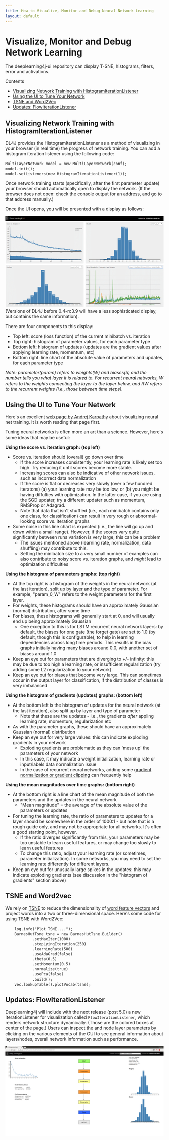 ```yaml
---
title: How to Visualize, Monitor and Debug Neural Network Learning
layout: default
---
```


# Visualize, Monitor and Debug Network Learning

The deeplearning4j-ui repository can display T-SNE, histograms, filters, error and activations. 

Contents

* [Visualizing Network Training with HistogramIterationListener](#histogram)
* [Using the UI to Tune Your Network](#usingui)
* [TSNE and Word2Vec](#tsne)
* [Updates: FlowIterationListener](#updates)

## <a name="histogram">Visualizing Network Training with HistogramIterationListener</a>

DL4J provides the HistogramIterationListener as a method of visualizing in your  browser (in real time) the progress of network training. You can add a histogram iteration listener using the following code:


    MultiLayerNetwork model = new MultiLayerNetwork(conf);
    model.init();
    model.setListeners(new HistogramIterationListener(1));

Once network training starts (specifically, after the first parameter update) your browser should automatically open to display the network. (If the browser does not open: check the console output for an address, and go to that address manually.)

Once the UI opens, you will be presented with a display as follows:


![Alt text](./img/DL4J_UI.png)
(Versions of DL4J before 0.4-rc3.9 will have a less sophisticated display, but contains the same information).


There are four components to this display:

- Top left: score (loss function) of the current minibatch vs. iteration
- Top right: histogram of parameter values, for each parameter type
- Bottom left: histogram of updates (updates are the gradient values after applying learning rate, momentum, etc)
- Bottom right: line chart of the absolute value of parameters and updates, for each parameter type

*Note: parameter(param) refers to weights(W) and biases(b) and the number tells you what layer it is related to. For recurrent neural networks, W refers to the weights connecting the layer to the layer below, and RW refers to the recurrent weights (i.e., those between time steps).*

## <a name="usingui">Using the UI to Tune Your Network</a>

Here's an excellent [web page by Andrej Karpathy](http://cs231n.github.io/neural-networks-3/#baby) about visualizing neural net training. It is worth reading that page first.

Tuning neural networks is often more an art than a science. However, here's some ideas that may be useful:

**Using the score vs. iteration graph: (top left)**

- Score vs. iteration should (overall) go down over time
    - If the score increases consistently, your learning rate is likely set too high. Try reducing it until scores become more stable.
    - Increasing scores can also be indicative of other network issues, such as incorrect data normalization
    - If the score is flat or decreases very slowly (over a few hundred iteratons) (a) your learning rate may be too low, or (b) you might be having diffulties with optimization. In the latter case, if you are using the SGD updater, try a different updater such as momentum, RMSProp or Adagrad.
    - Note that data that isn't shuffled (i.e., each minibatch contains only one class, for classification) can result in very rough or abnormal-looking score vs. iteration graphs
- Some noise in this line chart is expected (i.e., the line will go up and down within a small range). However, if the scores vary quite significantly between runs variation is very large, this can be a problem
    - The issues mentioned above (learning rate, normalization, data shuffling) may contribute to this.
    - Setting the minibatch size to a very small number of examples can also contribute to noisy score vs. iteration graphs, and *might* lead to optimization difficulties

**Using the histogram of parameters graphs: (top right)**

- At the top right is a histogram of the weights in the neural network (at the last iteration), split up by layer and the type of parameter. For example, "param_0_W" refers to the weight parameters for the first layer.
- For weights, these histograms should  have an approximately Gaussian (normal) distribution, after some time
- For biases, these histograms will generally start at 0, and will usually end up being approximately Gaussian
    - One exception to this is for LSTM recurrent neural network layers: by default, the biases for one gate (the forget gate) are set to 1.0 (by default, though this is configurable), to help in learning dependencies across long time periods. This results in the bias graphs initially having many biases around 0.0, with another set of biases around 1.0
- Keep an eye out for parameters that are diverging to +/- infinity: this may be due to too high a learning rate, or insufficient regularization (try adding some L2 regularization to your network).
- Keep an eye out for biases that become very large. This can sometimes occur in the output layer for classification, if the distribution of classes is very imbalanced

**Using the histogram of gradients (updates) graphs: (bottom left)**

- At the bottom left is the histogram of updates for the neural network (at the last iteration), also split up by layer and type of parameter
    - Note that these are the updates - i.e., the gradients *after* appling learning rate, momentum, regularization etc
- As with the parameter graphs, these should have an approximately Gaussian (normal) distribution
- Keep an eye out for very large values: this can indicate exploding gradients in your network
    - Exploding gradients are problematic as they can 'mess up' the parameters of your network
    - In this case, it may indicate a weight initialization, learning rate or input/labels data normalization issue
    - In the case of recurrent neural networks, adding some [gradient normalization or gradient clipping](https://github.com/deeplearning4j/deeplearning4j/blob/master/deeplearning4j-core/src/main/java/org/deeplearning4j/nn/conf/GradientNormalization.java) can frequently help

**Using the mean magnitudes over time graphs: (bottom right)**

- At the bottom right is a line chart of the mean magnitude of both the parameters and the updates in the neural network
    - "Mean magnitude" = the average of the absolute value of the parameters or updates
- For tuning the learning rate, the ratio of parameters to updates for a layer should be somewhere in the order of 1000:1 - but note that is a rough guide only, and may not be appropriate for all networks. It's often a good starting point, however.
  - If the ratio diverges significantly from this, your parameters may be too unstable to learn useful features, or may change too slowly to learn useful features
  - To change this ratio, adjust your learning rate (or sometimes, parameter initialization). In some networks, you may need to set the learning rate differently for different layers.
- Keep an eye out for unusually large spikes in the updates: this may indicate exploding gradients (see discussion in the "histogram of gradients" section above)


## <a name="tsne">TSNE and Word2vec</a>

We rely on [TSNE](https://lvdmaaten.github.io/tsne/) to reduce the dimensionality of [word feature vectors](./word2vec.html) and project words into a two or three-dimensional space. Here's some code for using TSNE with Word2Vec:

        log.info("Plot TSNE....");
        BarnesHutTsne tsne = new BarnesHutTsne.Builder()
                .setMaxIter(1000)
                .stopLyingIteration(250)
                .learningRate(500)
                .useAdaGrad(false)
                .theta(0.5)
                .setMomentum(0.5)
                .normalize(true)
                .usePca(false)
                .build();
        vec.lookupTable().plotVocab(tsne);

## <a name="updates">Updates: FlowIterationListener</a>

Deeplearning4j will include with the next release (post 5.0) a new IterationListener for visualization called `FlowIterationListener`, which renders network structure dynamically. (Those are the colored boxes at center of the page.) Users can inspect the and node layer parameters by clicking on the various elements of the GUI to see general information about layers/nodes, overall network information such as performance. 

![Alt text](./img/dl4j-ui-viz.png)
